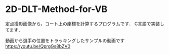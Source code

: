 # 2D-DLT-Method-for-VB

定点撮影画像から，コート上の座標を計算するプログラムです．
C言語で実装してます．

動画から選手の位置をトラッキングしたサンプルの動画です
https://youtu.be/QprgGs8bZV0
